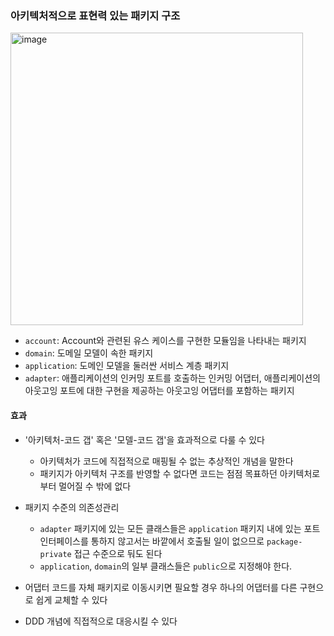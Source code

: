 ### 아키텍처적으로 표현력 있는 패키지 구조

<img width="468" alt="image" src="https://github.com/seung-hun-h/record/assets/60502370/4f817264-ac4e-409c-99a2-66b1d6d01ee9">

- `account`: Account와 관련된 유스 케이스를 구현한 모듈임을 나타내는 패키지
- `domain`: 도메일 모델이 속한 패키지
- `application`: 도메인 모델을 둘러싼 서비스 계층 패키지
- `adapter`: 애플리케이션의 인커밍 포트를 호출하는 인커밍 어댑터, 애플리케이션의 아웃고잉 포트에 대한 구현을 제공하는 아웃고잉 어댑터를 포함하는 패키지

#### 효과
- '아키텍처-코드 갭' 혹은 '모델-코드 갭'을 효과적으로 다룰 수 있다
	- 아키텍처가 코드에 직접적으로 매핑될 수 없는 추상적인 개념을 말한다
	- 패키지가 아키텍처 구조를 반영할 수 없다면 코드는 점점 목표하던 아키텍처로부터 멀어질 수 밖에 없다

- 패키지 수준의 의존성관리
	- `adapter` 패키지에 있는 모든 클래스들은 `application` 패키지 내에 있는 포트 인터페이스를 통하지 않고서는 바깥에서 호출될 일이 없으므로 `package-private` 접근 수준으로 둬도 된다
	- `application`, `domain`의 일부 클래스들은 `public`으로 지정해야 한다. 

- 어댑터 코드를 자체 패키지로 이동시키면 필요할 경우 하나의 어댑터를 다른 구현으로 쉽게 교체할 수 있다
- DDD 개념에 직접적으로 대응시킬 수 있다
